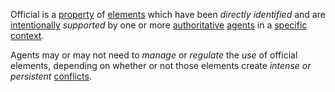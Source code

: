 Official is a [property](https://github.com/gcassel/Modular-Organization-Terminology/blob/master/terms/property.md) of [elements](https://github.com/gcassel/Modular-Organization-Terminology/blob/master/terms/element.md) which have been *directly* *identified* and are [intentionally](https://github.com/gcassel/Modular-Organization-Terminology/blob/master/terms/intention.md) *supported* by one or more [authoritative](https://github.com/gcassel/Modular-Organization-Terminology/blob/master/terms/authority.md) [agents](https://github.com/gcassel/Modular-Organization-Terminology/blob/master/terms/agent.md) in a [specific](https://github.com/gcassel/Modular-Organization-Terminology/blob/master/terms/specific.md) [context](https://github.com/gcassel/Modular-Organization-Terminology/blob/master/terms/context.md).

Agents may or may not need to *manage* or *regulate* the *use* of official elements, depending on whether or not those elements create *intense or persistent* [conflicts](https://github.com/gcassel/Modular-Organization-Terminology/blob/master/terms/conflict.md).
